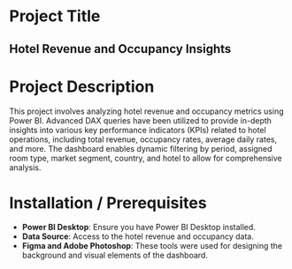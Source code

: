 # Project Title

## Hotel Revenue and Occupancy Insights

# Project Description
This project involves analyzing hotel revenue and occupancy metrics using Power BI. Advanced DAX queries have been utilized to provide in-depth insights into various key performance indicators (KPIs) related to hotel operations, including total revenue, occupancy rates, average daily rates, and more. The dashboard enables dynamic filtering by period, assigned room type, market segment, country, and hotel to allow for comprehensive analysis.

# Installation / Prerequisites
* **Power BI Desktop**: Ensure you have Power BI Desktop installed.
* **Data Source**: Access to the hotel revenue and occupancy data.
* **Figma and Adobe Photoshop**: These tools were used for designing the background and visual elements of the dashboard.
